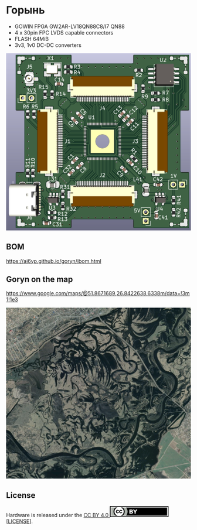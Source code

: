 # Горынь

* GOWIN FPGA GW2AR-LV18QN88C8/I7 QN88
* 4 x 30pin FPC LVDS capable connectors
* FLASH 64MiB
* 3v3, 1v0 DC-DC converters

<img src="assets/pcb-3d.png"/>

## BOM

https://ai6yp.github.io/goryn/ibom.html

## Goryn on the map

https://www.google.com/maps/@51.8671689,26.8422638,6338m/data=!3m1!1e3


<img src="assets/topo.png"/>

## License

Hardware is released under the <a href="https://creativecommons.org/licenses/by/4.0/">CC BY 4.0 <img src="assets/by.svg"/></a> [[LICENSE](LICENSE)].
